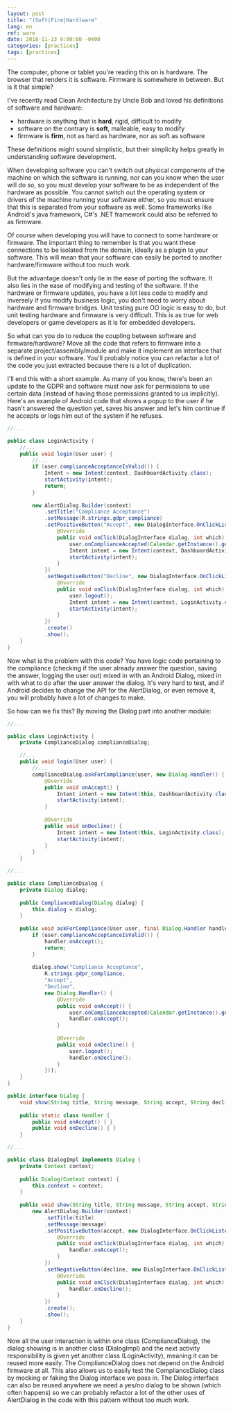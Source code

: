 ```yaml
---
layout: post
title: "(Soft|Firm|Hard)ware"
lang: en
ref: ware
date: 2018-11-13 9:00:00 -0400
categories: [practices]
tags: [practices]
---
```

The computer, phone or tablet you're reading this on is hardware. The browser that renders it is software. Firmware is somewhere in between. But is it that simple?

I've recently read Clean Architecture by Uncle Bob and loved his definitions of software and hardware:
* hardware is anything that is **hard**, rigid, difficult to modify
* software on the contrary is **soft**, malleable, easy to modify
* firmware is **firm**, not as hard as hardware, nor as soft as software

These definitions might sound simplistic, but their simplicity helps greatly in understanding software development.

When developing software you can't switch out physical components of the machine on which the software is running, nor can you know when the user will do so, so you must develop your software to be as independent of the hardware as possible. You cannot switch out the operating system or drivers of the machine running your software either, so you must ensure that this is separated from your software as well. Some frameworks like Android's java framework, C#'s .NET framework could also be referred to as firmware.

Of course when developing you will have to connect to some hardware or firmware. The important thing to remember is that you want these connections to be isolated from the domain, ideally as a plugin to your software. This will mean that your software can easily be ported to another hardware/firmware without too much work.

But the advantage doesn't only lie in the ease of porting the software. It also lies in the ease of modifying and testing of the software. If the hardware or firmware updates, you have a lot less code to modify and inversely if you modify business logic, you don't need to worry about hardware and firmware bridges. Unit testing pure OO logic is easy to do, but unit testing hardware and firmware is very difficult. This is as true for web developers or game developers as it is for embedded developers.

So what can you do to reduce the coupling between software and firmware/hardware? Move all the code that refers to firmware into a separate project/assembly/module and make it implement an interface that is defined in your software. You'll probably notice you can refactor a lot of the code you just extracted because there is a lot of duplication.

I'll end this with a short example. As many of you know, there's been an update to the GDPR and software must now ask for permissions to use certain data (instead of having those permissions granted to us implicitly). Here's an example of Android code that shows a popup to the user if he hasn't answered the question yet, saves his answer and let's him continue if he accepts or logs him out of the system if he refuses.

```java
//...

public class LoginActivity {
    //...
    public void login(User user) {
        //...
        if (user.complianceAcceptanceIsValid()) {
            Intent = new Intent(context, DashboardActivity.class);
            startActivity(intent);
            return;
        }
        
        new AlertDialog.Builder(context)
            .setTitle("Compliance Acceptance")
            .setMessage(R.strings.gdpr_compliance)
            .setPositiveButton("Accept", new DialogInterface.OnClickListener() {
                @Override
                public void onClick(DialogInterface dialog, int which) {
                    user.onComplianceAccepted(Calendar.getInstance().getTime());
                    Intent intent = new Intent(context, DashboardActivity.class);
                    startActivity(intent);
                }
            })
            .setNegativeButton("Decline", new DialogInterface.OnClickListener() {
                @Override
                public void onClick(DialogInterface dialog, int which) {
                    user.logout();
                    Intent intent = new Intent(context, LoginActivity.class);
                    startActivity(intent);
                }
            })
            .create()
            .show();
    }
}
```

Now what is the problem with this code? You have logic code pertaining to the compliance (checking if the user already answer the question, saving the answer, logging the user out) mixed in with an Android Dialog, mixed in with what to do after the user answer the dialog. It's very hard to test, and if Android decides to change the API for the AlertDialog, or even remove it, you will probably have a lot of changes to make.

So how can we fix this? By moving the Dialog part into another module:

```java
//...

public class LoginActivity {
    private ComplianceDialog complianceDialog;

    //...
    public void login(User user) {
        //...
        complianceDialog.askForCompliance(user, new Dialog.Handler() {
            @Override
            public void onAccept() {
                Intent intent = new Intent(this, DashboardActivity.class);
                startActivity(intent);
            }
            
            @Override
            public void onDecline() {
                Intent intent = new Intent(this, LoginActivity.class);
                startActivity(intent);
            }
        }
    }
```

```java
//...

public class ComplianceDialog {
    private Dialog dialog;
    
    public ComplianceDialog(Dialog dialog) {
        this.dialog = dialog;
    }
    
    public void askForCompliance(User user, final Dialog.Handler handler) {
        if (user.complianceAcceptanceIsValid()) {
            handler.onAccept();
            return;
        }
        
        dialog.show("Compliance Acceptance", 
            R.strings.gdpr_compliance,
            "Accept",
            "Decline",
            new Dialog.Handler() {
                @Override
                public void onAccept() {
                    user.onComplianceAccepted(Calendar.getInstance().getTime());
                    handler.onAccept();
                }
                
                @Override
                public void onDecline() {
                    user.logout();
                    handler.onDecline();
                }
            }));
    }
}
```

```java
public interface Dialog {
    void show(String title, String message, String accept, String decline, Dialog.Handler handler);
    
    public static class Handler {
        public void onAccept() { }
        public void onDecline() { }
    }
```

```java
//...

public class DialogImpl implements Dialog {
    private Context context;
    
    public Dialog(Context context) {
        this.context = context;
    }
    
    public void show(String title, String message, String accept, String decline, Dialog.Handler handler) {
        new AlertDialog.Builder(context)
            .setTitle(title)
            .setMessage(message)
            .setPositiveButton(accept, new DialogInterface.OnClickListener() {
                @Override
                public void onClick(DialogInterface dialog, int which) {
                    handler.onAccept();
                }
            })
            .setNegativeButton(decline, new DialogInterface.OnClickListener() {
                @Override
                public void onClick(DialogInterface dialog, int which) {
                    handler.onDecline();
                }
            })
            .create();
            .show();
    }
}
```

Now all the user interaction is within one class (ComplianceDialog), the dialog showing is in another class (DialogImpl) and the next activity responsibility is given yet another class (LoginActivity), meaning it can be reused more easily. The ComplianceDialog does not depend on the Android firmware at all. This also allows us to easily test the ComplianceDialog class by mocking or faking the Dialog interface we pass in. The Dialog interface can also be reused anywhere we need a yes/no dialog to be shown (which often happens) so we can probably refactor a lot of the other uses of AlertDialog in the code with this pattern without too much work.